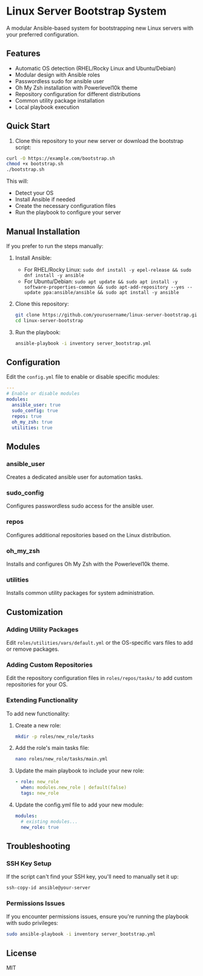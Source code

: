 # Linux Server Bootstrap System

A modular Ansible-based system for bootstrapping new Linux servers with your preferred configuration.

## Features

- Automatic OS detection (RHEL/Rocky Linux and Ubuntu/Debian)
- Modular design with Ansible roles
- Passwordless sudo for ansible user
- Oh My Zsh installation with Powerlevel10k theme
- Repository configuration for different distributions
- Common utility package installation
- Local playbook execution

## Quick Start

1. Clone this repository to your new server or download the bootstrap script:

```bash
curl -O https://example.com/bootstrap.sh
chmod +x bootstrap.sh
./bootstrap.sh
```

This will:
- Detect your OS
- Install Ansible if needed
- Create the necessary configuration files
- Run the playbook to configure your server

## Manual Installation

If you prefer to run the steps manually:

1. Install Ansible:
   - For RHEL/Rocky Linux: `sudo dnf install -y epel-release && sudo dnf install -y ansible`
   - For Ubuntu/Debian: `sudo apt update && sudo apt install -y software-properties-common && sudo apt-add-repository --yes --update ppa:ansible/ansible && sudo apt install -y ansible`

2. Clone this repository:
   ```bash
   git clone https://github.com/yourusername/linux-server-bootstrap.git
   cd linux-server-bootstrap
   ```

3. Run the playbook:
   ```bash
   ansible-playbook -i inventory server_bootstrap.yml
   ```

## Configuration

Edit the `config.yml` file to enable or disable specific modules:

```yaml
---
# Enable or disable modules
modules:
  ansible_user: true
  sudo_config: true
  repos: true
  oh_my_zsh: true
  utilities: true
```

## Modules

### ansible_user
Creates a dedicated ansible user for automation tasks.

### sudo_config
Configures passwordless sudo access for the ansible user.

### repos
Configures additional repositories based on the Linux distribution.

### oh_my_zsh
Installs and configures Oh My Zsh with the Powerlevel10k theme.

### utilities
Installs common utility packages for system administration.

## Customization

### Adding Utility Packages

Edit `roles/utilities/vars/default.yml` or the OS-specific vars files to add or remove packages.

### Adding Custom Repositories

Edit the repository configuration files in `roles/repos/tasks/` to add custom repositories for your OS.

### Extending Functionality

To add new functionality:

1. Create a new role:
   ```bash
   mkdir -p roles/new_role/tasks
   ```

2. Add the role's main tasks file:
   ```bash
   nano roles/new_role/tasks/main.yml
   ```

3. Update the main playbook to include your new role:
   ```yaml
   - role: new_role
     when: modules.new_role | default(false)
     tags: new_role
   ```

4. Update the config.yml file to add your new module:
   ```yaml
   modules:
     # existing modules...
     new_role: true
   ```

## Troubleshooting

### SSH Key Setup

If the script can't find your SSH key, you'll need to manually set it up:

```bash
ssh-copy-id ansible@your-server
```

### Permissions Issues

If you encounter permissions issues, ensure you're running the playbook with sudo privileges:

```bash
sudo ansible-playbook -i inventory server_bootstrap.yml
```

## License

MIT